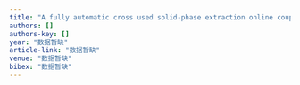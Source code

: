 ```yaml
---
title: "A fully automatic cross used solid-phase extraction online coupled with ultra-high performance liquid chromatography–tandem mass spectrometry system for the trace analysis of …"
authors: []
authors-key: []
year: "数据暂缺"
article-link: "数据暂缺"
venue: "数据暂缺"
bibex: "数据暂缺"
---
```

